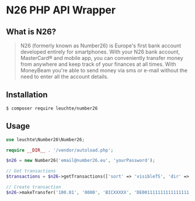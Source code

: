 # N26 PHP API Wrapper

## What is N26?

> N26 (formerly known as Number26) is Europe's first bank account developed entirely for smartphones. With your N26 bank account, MasterCard® and mobile app, you can conveniently transfer money from anywhere and keep track of your finances at all times. With MoneyBeam you're able to send money via sms or e-mail without the need to enter all the account details.


## Installation

	$ composer require leuchte/number26

## Usage

```php
use leuchte\Number26\Number26;

require __DIR__ . '/vendor/autoload.php';

$n26 = new Number26('email@number26.eu', 'yourPassword');

// Get transactions
$transactions = $n26->getTransactions(['sort' => 'visibleTS', 'dir' => 'ASC', 'offset' => 0, 'limit' => 200]);

// Create transaction
$n26->makeTransfer('100.01', '0000', 'BICXXXXX', 'DE001111111111111111', 'Your name', 'a reference text');